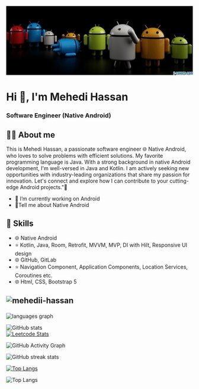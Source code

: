 <img src="https://github.com/mehedii-hassan/mehedii-hassan/blob/main/profile_banner.jpg"> 

# Hi 👋, I'm Mehedi Hassan
### Software Engineer (Native Android)

## 👨‍💻 About me

This is  Mehedi Hassan, a passionate software engineer 🌐 Native Android, who loves to solve problems with efficient solutions. My favorite programming language is Java. With a strong background in native Android development, I'm well-versed in Java and Kotlin. I am actively seeking new opportunities with industry-leading organizations that share my passion for innovation. Let's connect and explore how I can contribute to your cutting-edge Android projects."🌴


- 🔭 I’m currently working on Android
- 🚀Tell me about Native Android

  

## 🌙 Skills
* 🌐 Native Android
* ⭐ Kotlin, Java, Room, Retrofit, MVVM, MVP, DI with Hilt, Responsive UI design
* 🌐 GitHub, GitLab
* ⭐ Navigation Component, Application Components, Location Services, Coroutines etc.
* 🌐 Html, CSS, Bootstrap 5

## <p align="left"> <img src="https://komarev.com/ghpvc/?username=mehedii-hassan&label=Profile%20views&color=0e75b6&style=flat" alt="mehedii-hassan" /> </p>



  <img src="https://github-readme-stats.vercel.app/api/top-langs?locale=en&hide_title=false&layout=compact&card_width=320&langs_count=5&theme=dracula&hide_border=false&username=mehedii-hassan" height="150" alt="languages graph"  />
</div>


![GitHub stats](https://github-readme-stats.vercel.app/api?username=mehedii-hassan&show_icons=true)  
[![Leetcode Stats](https://leetcard.jacoblin.cool/Mehedi_Hassan_?theme=dark)](https://leetcode.com/Mehedi_Hassan_)

![GitHub Activity Graph](https://activity-graph.herokuapp.com/graph?username=mehedii-hassan)  

![GitHub streak stats](https://streak-stats.demolab.com/?user=mehedii-hassan)  




[![Top Langs](https://github-readme-stats.vercel.app/api/top-langs/?username=mehedii-hassan&layout=pie)](https://github.com/mehedii-hassan/github-readme-stats)

![Top Langs](https://github-readme-stats.vercel.app/api/top-langs/?username=mehedii-hassan&layout=compact)

 
